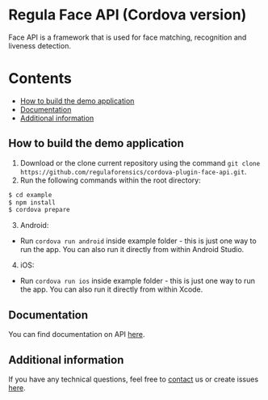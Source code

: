 # Regula Face API (Cordova version)
Face API is a framework that is used for face matching, recognition and liveness detection.

# Contents
* [How to build the demo application](#how-to-build-the-demo-application)
* [Documentation](#documentation)
* [Additional information](#additional-information)

## How to build the demo application
1. Download or the clone current repository using the command `git clone https://github.com/regulaforensics/cordova-plugin-face-api.git`.
2. Run the following commands within the root directory:
```bash
$ cd example
$ npm install
$ cordova prepare
```

3. Android:
  * Run `cordova run android` inside example folder - this is just one way to run the app. You can also run it directly from within Android Studio.

4. iOS:
  * Run `cordova run ios` inside example folder - this is just one way to run the app. You can also run it directly from within Xcode.

## Documentation
You can find documentation on API [here](https://docs.regulaforensics.com/cordova-face).

## Additional information
If you have any technical questions, feel free to [contact](mailto:support@regulaforensics.com) us or create issues [here](https://github.com/regulaforensics/cordova-plugin-face-api/issues).
